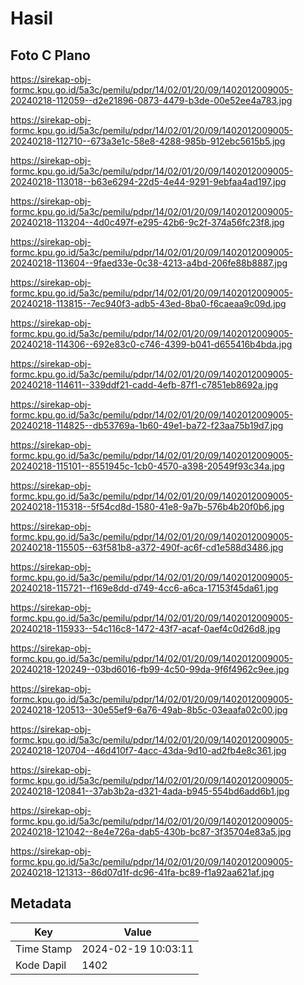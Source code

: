 # Hasil

## Foto C Plano

https://sirekap-obj-formc.kpu.go.id/5a3c/pemilu/pdpr/14/02/01/20/09/1402012009005-20240218-112059--d2e21896-0873-4479-b3de-00e52ee4a783.jpg

https://sirekap-obj-formc.kpu.go.id/5a3c/pemilu/pdpr/14/02/01/20/09/1402012009005-20240218-112710--673a3e1c-58e8-4288-985b-912ebc5615b5.jpg

https://sirekap-obj-formc.kpu.go.id/5a3c/pemilu/pdpr/14/02/01/20/09/1402012009005-20240218-113018--b63e6294-22d5-4e44-9291-9ebfaa4ad197.jpg

https://sirekap-obj-formc.kpu.go.id/5a3c/pemilu/pdpr/14/02/01/20/09/1402012009005-20240218-113204--4d0c497f-e295-42b6-9c2f-374a56fc23f8.jpg

https://sirekap-obj-formc.kpu.go.id/5a3c/pemilu/pdpr/14/02/01/20/09/1402012009005-20240218-113604--9faed33e-0c38-4213-a4bd-206fe88b8887.jpg

https://sirekap-obj-formc.kpu.go.id/5a3c/pemilu/pdpr/14/02/01/20/09/1402012009005-20240218-113815--7ec940f3-adb5-43ed-8ba0-f6caeaa9c09d.jpg

https://sirekap-obj-formc.kpu.go.id/5a3c/pemilu/pdpr/14/02/01/20/09/1402012009005-20240218-114306--692e83c0-c746-4399-b041-d655416b4bda.jpg

https://sirekap-obj-formc.kpu.go.id/5a3c/pemilu/pdpr/14/02/01/20/09/1402012009005-20240218-114611--339ddf21-cadd-4efb-87f1-c7851eb8692a.jpg

https://sirekap-obj-formc.kpu.go.id/5a3c/pemilu/pdpr/14/02/01/20/09/1402012009005-20240218-114825--db53769a-1b60-49e1-ba72-f23aa75b19d7.jpg

https://sirekap-obj-formc.kpu.go.id/5a3c/pemilu/pdpr/14/02/01/20/09/1402012009005-20240218-115101--8551945c-1cb0-4570-a398-20549f93c34a.jpg

https://sirekap-obj-formc.kpu.go.id/5a3c/pemilu/pdpr/14/02/01/20/09/1402012009005-20240218-115318--5f54cd8d-1580-41e8-9a7b-576b4b20f0b6.jpg

https://sirekap-obj-formc.kpu.go.id/5a3c/pemilu/pdpr/14/02/01/20/09/1402012009005-20240218-115505--63f581b8-a372-490f-ac6f-cd1e588d3486.jpg

https://sirekap-obj-formc.kpu.go.id/5a3c/pemilu/pdpr/14/02/01/20/09/1402012009005-20240218-115721--f169e8dd-d749-4cc6-a6ca-17153f45da61.jpg

https://sirekap-obj-formc.kpu.go.id/5a3c/pemilu/pdpr/14/02/01/20/09/1402012009005-20240218-115933--54c116c8-1472-43f7-acaf-0aef4c0d26d8.jpg

https://sirekap-obj-formc.kpu.go.id/5a3c/pemilu/pdpr/14/02/01/20/09/1402012009005-20240218-120249--03bd6016-fb99-4c50-99da-9f6f4962c9ee.jpg

https://sirekap-obj-formc.kpu.go.id/5a3c/pemilu/pdpr/14/02/01/20/09/1402012009005-20240218-120513--30e55ef9-6a76-49ab-8b5c-03eaafa02c00.jpg

https://sirekap-obj-formc.kpu.go.id/5a3c/pemilu/pdpr/14/02/01/20/09/1402012009005-20240218-120704--46d410f7-4acc-43da-9d10-ad2fb4e8c361.jpg

https://sirekap-obj-formc.kpu.go.id/5a3c/pemilu/pdpr/14/02/01/20/09/1402012009005-20240218-120841--37ab3b2a-d321-4ada-b945-554bd6add6b1.jpg

https://sirekap-obj-formc.kpu.go.id/5a3c/pemilu/pdpr/14/02/01/20/09/1402012009005-20240218-121042--8e4e726a-dab5-430b-bc87-3f35704e83a5.jpg

https://sirekap-obj-formc.kpu.go.id/5a3c/pemilu/pdpr/14/02/01/20/09/1402012009005-20240218-121313--86d07d1f-dc96-41fa-bc89-f1a92aa621af.jpg


## Metadata

| Key        | Value               |
| ---------- | ------------------- |
| Time Stamp | 2024-02-19 10:03:11 |
| Kode Dapil | 1402                |



